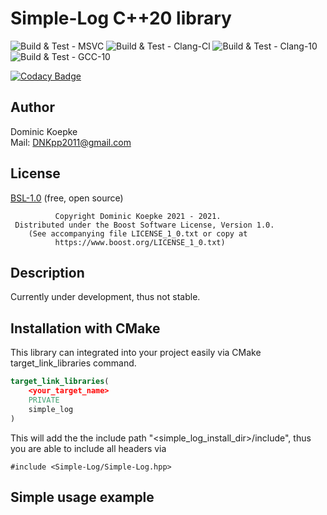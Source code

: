 # Simple-Log C++20 library
![Build & Test - MSVC](https://github.com/DNKpp/Simple-Log/workflows/Build%20&%20Test%20-%20MSVC/badge.svg)
![Build & Test - Clang-Cl](https://github.com/DNKpp/Simple-Log/workflows/Build%20&%20Test%20-%20Clang-Cl/badge.svg)
![Build & Test - Clang-10](https://github.com/DNKpp/Simple-Log/workflows/Build%20&%20Test%20-%20Clang-10/badge.svg)
![Build & Test - GCC-10](https://github.com/DNKpp/Simple-Log/workflows/Build%20&%20Test%20-%20GCC-10/badge.svg)

[![Codacy Badge](https://app.codacy.com/project/badge/Grade/55561677ef904762a567b432eb4382b9)](https://www.codacy.com/gh/DNKpp/Simple-Log/dashboard?utm_source=github.com&amp;utm_medium=referral&amp;utm_content=DNKpp/Simple-Log&amp;utm_campaign=Badge_Grade)

## Author
Dominic Koepke  
Mail: [DNKpp2011@gmail.com](mailto:dnkpp2011@gmail.com)

## License

[BSL-1.0](https://github.com/DNKpp/Simple-Log/blob/master/LICENSE_1_0.txt) (free, open source)

```text
          Copyright Dominic Koepke 2021 - 2021.
 Distributed under the Boost Software License, Version 1.0.
    (See accompanying file LICENSE_1_0.txt or copy at
          https://www.boost.org/LICENSE_1_0.txt)
```

## Description
Currently under development, thus not stable.

## Installation with CMake
This library can integrated into your project easily via CMake target_link_libraries command.

```cmake
target_link_libraries(
	<your_target_name>
	PRIVATE
	simple_log
)
```
This will add the the include path "<simple_log_install_dir>/include", thus you are able to include all headers via

```#include <Simple-Log/Simple-Log.hpp>```



## Simple usage example
```cpp

```
